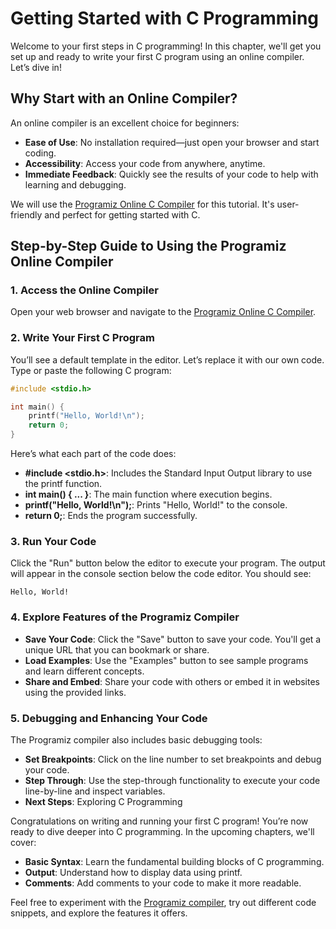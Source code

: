# Getting Started with C Programming

Welcome to your first steps in C programming! In this chapter, we'll get you set up and ready to write your first C program using an online compiler. Let’s dive in!

## Why Start with an Online Compiler?

An online compiler is an excellent choice for beginners:
- **Ease of Use**: No installation required—just open your browser and start coding.
- **Accessibility**: Access your code from anywhere, anytime.
- **Immediate Feedback**: Quickly see the results of your code to help with learning and debugging.

We will use the [Programiz Online C Compiler](https://www.programiz.com/c-programming/online-compiler/) for this tutorial. It's user-friendly and perfect for getting started with C.

## Step-by-Step Guide to Using the Programiz Online Compiler

### 1. Access the Online Compiler

Open your web browser and navigate to the [Programiz Online C Compiler](https://www.programiz.com/c-programming/online-compiler/).

### 2. Write Your First C Program

You’ll see a default template in the editor. Let’s replace it with our own code. Type or paste the following C program:

```c
#include <stdio.h>

int main() {
    printf("Hello, World!\n");
    return 0;
}
```
Here’s what each part of the code does:
- **#include <stdio.h>**: Includes the Standard Input Output library to use the printf function.
- **int main() { ... }**: The main function where execution begins.
- **printf("Hello, World!\n");**: Prints "Hello, World!" to the console.
- **return 0;**: Ends the program successfully.

### 3. Run Your Code

Click the "Run" button below the editor to execute your program. The output will appear in the console section below the code editor. You should see:

```text	
Hello, World!
```

### 4. Explore Features of the Programiz Compiler

- **Save Your Code**: Click the "Save" button to save your code. You'll get a unique URL that you can bookmark or share.
- **Load Examples**: Use the "Examples" button to see sample programs and learn different concepts.
- **Share and Embed**: Share your code with others or embed it in websites using the provided links.

### 5. Debugging and Enhancing Your Code

The Programiz compiler also includes basic debugging tools:

- **Set Breakpoints**: Click on the line number to set breakpoints and debug your code.
- **Step Through**: Use the step-through functionality to execute your code line-by-line and inspect variables.
- **Next Steps**: Exploring C Programming

Congratulations on writing and running your first C program! You’re now ready to dive deeper into C programming. In the upcoming chapters, we'll cover:

- **Basic Syntax**: Learn the fundamental building blocks of C programming.
- **Output**: Understand how to display data using printf.
- **Comments**: Add comments to your code to make it more readable.

Feel free to experiment with the [Programiz compiler](https://www.programiz.com/c-programming/online-compiler/), try out different code snippets, and explore the features it offers.